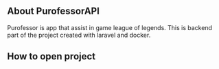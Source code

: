 
## About PurofessorAPI

Purofessor is app that assist in game league of legends. This is backend part of the project created with laravel and docker.


## How to open project

